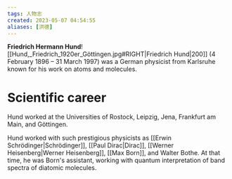 ```yaml
---
tags: 人物志
created: 2023-05-07 04:54:55
aliases: [洪德]
---
```


**Friedrich Hermann Hund**![[Hund,_Friedrich_1920er_Göttingen.jpg#RIGHT|Friedrich Hund|200]] (4 February 1896 – 31 March 1997) was a German physicist from Karlsruhe known for his work on atoms and molecules.

# Scientific career

Hund worked at the Universities of Rostock, Leipzig, Jena, Frankfurt am Main, and Göttingen.

Hund worked with such prestigious physicists as [[Erwin Schrödinger|Schrödinger]], [[Paul Dirac|Dirac]], [[Werner Heisenberg|Werner Heisenberg]], [[Max Born]], and Walter Bothe. At that time, he was Born's assistant, working with quantum interpretation of band spectra of diatomic molecules.